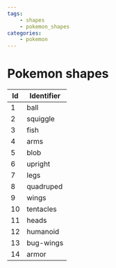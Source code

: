 ```yaml
---
tags:
    - shapes
    - pokemon_shapes
categories:
    - pokemon
---
```


# Pokemon shapes

| **Id** | **Identifier** |
|--------|----------------|
| 1  | ball       |
| 2  | squiggle   |
| 3  | fish       |
| 4  | arms       |
| 5  | blob       |
| 6  | upright    |
| 7  | legs       |
| 8  | quadruped  |
| 9  | wings      |
| 10 | tentacles  |
| 11 | heads      |
| 12 | humanoid   |
| 13 | bug-wings  |
| 14 | armor      |
